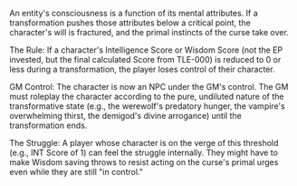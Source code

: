 An entity's consciousness is a function of its mental attributes. If a transformation pushes those attributes below a critical point, the character's will is fractured, and the primal instincts of the curse take over.

The Rule: If a character's Intelligence Score or Wisdom Score (not the EP invested, but the final calculated Score from TLE-000) is reduced to 0 or less during a transformation, the player loses control of their character.

GM Control: The character is now an NPC under the GM's control. The GM must roleplay the character according to the pure, undiluted nature of the transformative state (e.g., the werewolf's predatory hunger, the vampire's overwhelming thirst, the demigod's divine arrogance) until the transformation ends.

The Struggle: A player whose character is on the verge of this threshold (e.g., INT Score of 1) can feel the struggle internally. They might have to make Wisdom saving throws to resist acting on the curse's primal urges even while they are still "in control."
